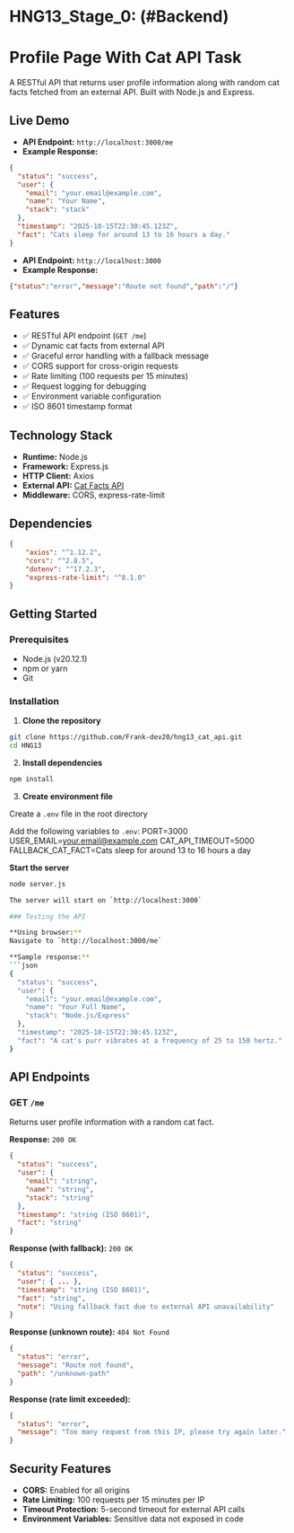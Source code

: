 # HNG13_Stage_0: (#Backend)

# Profile Page With Cat API Task

A RESTful API that returns user profile information along with random cat facts fetched from an external API. Built with Node.js and Express.

## Live Demo

- **API Endpoint:** `http://localhost:3000/me`
- **Example Response:**
```json
{
  "status": "success",
  "user": {
    "email": "your.email@example.com",
    "name": "Your Name",
    "stack": "stack"
  },
  "timestamp": "2025-10-15T22:30:45.123Z",
  "fact": "Cats sleep for around 13 to 16 hours a day."
}
```
- **API Endpoint:** `http://localhost:3000`
- **Example Response:**

```json
{"status":"error","message":"Route not found","path":"/"}
```

## Features

- ✅ RESTful API endpoint (`GET /me`)
- ✅ Dynamic cat facts from external API
- ✅ Graceful error handling with a fallback message
- ✅ CORS support for cross-origin requests
- ✅ Rate limiting (100 requests per 15 minutes)
- ✅ Request logging for debugging
- ✅ Environment variable configuration
- ✅ ISO 8601 timestamp format

## Technology Stack

- **Runtime:** Node.js
- **Framework:** Express.js
- **HTTP Client:** Axios
- **External API:** [Cat Facts API](https://catfact.ninja/)
- **Middleware:** CORS, express-rate-limit

## Dependencies
```json
{
    "axios": "^1.12.2",
    "cors": "^2.8.5",
    "dotenv": "^17.2.3",
    "express-rate-limit": "^8.1.0"
}
```

## Getting Started

### Prerequisites

- Node.js (v20.12.1)
- npm or yarn
- Git

### Installation

1. **Clone the repository**
```bash
git clone https://github.com/Frank-dev20/hng13_cat_api.git
cd HNG13
```

2. **Install dependencies**
```bash
npm install
```

3. **Create environment file**

Create a `.env` file in the root directory

Add the following variables to `.env`:
PORT=3000
USER_EMAIL=your.email@example.com
CAT_API_TIMEOUT=5000
FALLBACK_CAT_FACT=Cats sleep for around 13 to 16 hours a day

**Start the server**
```bash
node server.js

The server will start on `http://localhost:3000`

### Testing the API

**Using browser:**
Navigate to `http://localhost:3000/me`

**Sample response:**
```json
{
  "status": "success",
  "user": {
    "email": "your.email@example.com",
    "name": "Your Full Name",
    "stack": "Node.js/Express"
  },
  "timestamp": "2025-10-15T22:30:45.123Z",
  "fact": "A cat's purr vibrates at a frequency of 25 to 150 hertz."
}
```


## API Endpoints

### GET `/me`

Returns user profile information with a random cat fact.

**Response:** `200 OK`
```json
{
  "status": "success",
  "user": {
    "email": "string",
    "name": "string",
    "stack": "string"
  },
  "timestamp": "string (ISO 8601)",
  "fact": "string"
}
```

**Response (with fallback):** `200 OK`
```json
{
  "status": "success",
  "user": { ... },
  "timestamp": "string (ISO 8601)",
  "fact": "string",
  "note": "Using fallback fact due to external API unavailability"
}
```

**Response (unknown route):** `404 Not Found`
```json
{
  "status": "error",
  "message": "Route not found",
  "path": "/unknown-path"
}
```

**Response (rate limit exceeded):**
```json
{
  "status": "error",
  "message": "Too many request from this IP, please try again later."
}
```

## Security Features

- **CORS:** Enabled for all origins
- **Rate Limiting:** 100 requests per 15 minutes per IP
- **Timeout Protection:** 5-second timeout for external API calls
- **Environment Variables:** Sensitive data not exposed in code


